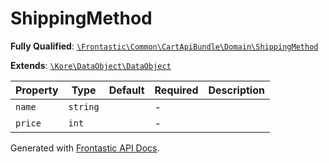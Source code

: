 #  ShippingMethod

**Fully Qualified**: [`\Frontastic\Common\CartApiBundle\Domain\ShippingMethod`](../../../../src/php/CartApiBundle/Domain/ShippingMethod.php)

**Extends**: [`\Kore\DataObject\DataObject`](https://github.com/kore/DataObject)

Property|Type|Default|Required|Description
--------|----|-------|--------|-----------
`name` | `string` |  | - | 
`price` | `int` |  | - | 

Generated with [Frontastic API Docs](https://github.com/FrontasticGmbH/apidocs).
